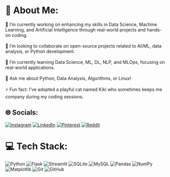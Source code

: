 # 💫 About Me:
🔭 I’m currently working on enhancing my skills in Data Science, Machine Learning, and Artificial Intelligence through real-world projects and hands-on coding.<br><br>🤝 I’m looking to collaborate on open-source projects related to AI/ML, data analysis, or Python development.<br><br>🌱 I’m currently learning Data Science, ML, DL, NLP, and MLOps, focusing on real-world applications.<br><br>💬 Ask me about Python, Data Analysis, Algorithms, or Linux!<br><br>⚡ Fun fact: I’ve adopted a playful cat named Kiki who sometimes keeps me company during my coding sessions.


## 🌐 Socials:
[![Instagram](https://img.shields.io/badge/Instagram-%23E4405F.svg?logo=Instagram&logoColor=white)](https://instagram.com/_ankiteshhh) [![LinkedIn](https://img.shields.io/badge/LinkedIn-%230077B5.svg?logo=linkedin&logoColor=white)](https://linkedin.com/in/ankiteshtiwari) [![Pinterest](https://img.shields.io/badge/Pinterest-%23E60023.svg?logo=Pinterest&logoColor=white)](https://pinterest.com/Ankitesh99) [![Reddit](https://img.shields.io/badge/Reddit-%23FF4500.svg?logo=Reddit&logoColor=white)](https://reddit.com/user/KIND6269) 

# 💻 Tech Stack:
![Python](https://img.shields.io/badge/python-3670A0?style=plastic&logo=python&logoColor=ffdd54) ![Flask](https://img.shields.io/badge/flask-%23000.svg?style=plastic&logo=flask&logoColor=white) ![Streamlit](https://img.shields.io/badge/Streamlit-%23FE4B4B.svg?style=plastic&logo=streamlit&logoColor=white) ![SQLite](https://img.shields.io/badge/sqlite-%2307405e.svg?style=plastic&logo=sqlite&logoColor=white) ![MySQL](https://img.shields.io/badge/mysql-4479A1.svg?style=plastic&logo=mysql&logoColor=white) ![Pandas](https://img.shields.io/badge/pandas-%23150458.svg?style=plastic&logo=pandas&logoColor=white) ![NumPy](https://img.shields.io/badge/numpy-%23013243.svg?style=plastic&logo=numpy&logoColor=white) ![Matplotlib](https://img.shields.io/badge/Matplotlib-%23ffffff.svg?style=plastic&logo=Matplotlib&logoColor=black) ![Git](https://img.shields.io/badge/git-%23F05033.svg?style=plastic&logo=git&logoColor=white) ![GitHub](https://img.shields.io/badge/github-%23121011.svg?style=plastic&logo=github&logoColor=white)

<!-- Proudly created with GPRM ( https://gprm.itsvg.in ) -->
